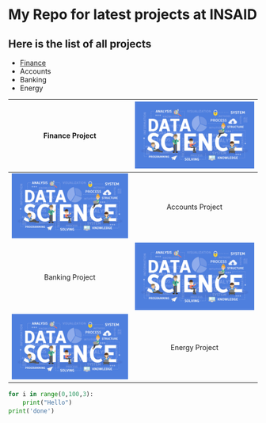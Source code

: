 # My Repo for latest projects at INSAID

## Here is the list of all projects

- [Finance](https://github.com/aang254/demo/tree/master/finance-project "Finance") 
- Accounts
- Banking
- Energy

| Finance Project | [![Finance](https://raw.githubusercontent.com/aang254/demo/master/images/DS%20Image.jpg "Finance")](https://raw.githubusercontent.com/aang254/demo/master/images/DS%20Image.jpg "Finance")  |
| :------------: | :------------: |
| [![Accounts](https://raw.githubusercontent.com/aang254/demo/master/images/DS%20Image.jpg "Accounts")](https://raw.githubusercontent.com/aang254/demo/master/images/DS%20Image.jpg "Accounts")  | Accounts Project |
| Banking Project | [![Banking](https://raw.githubusercontent.com/aang254/demo/master/images/DS%20Image.jpg "Banking")](https://raw.githubusercontent.com/aang254/demo/master/images/DS%20Image.jpg "Banking")  |
| [![Energy](https://raw.githubusercontent.com/aang254/demo/master/images/DS%20Image.jpg "Energy")](https://raw.githubusercontent.com/aang254/demo/master/images/DS%20Image.jpg "Energy")  |  Energy Project |

```python
for i in range(0,100,3):
	print("Hello")
print('done')
```
